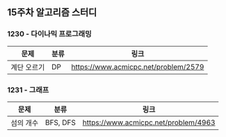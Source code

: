 ## 15주차 알고리즘 스터디  


### 1230 - 다이나믹 프로그래밍

|문제|분류|링크|
|---|---|---|
|계단 오르기|DP|https://www.acmicpc.net/problem/2579|

### 1231 - 그래프

|문제|분류|링크|
|---|---|---|
|섬의 개수|BFS, DFS|https://www.acmicpc.net/problem/4963|